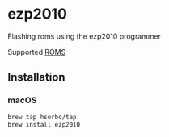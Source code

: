 # ezp2010
Flashing roms using the ezp2010 programmer

Supported [ROMS](roms.md)

## Installation

### macOS

```sh
brew tap hsorbo/tap
brew install ezp2010
```
